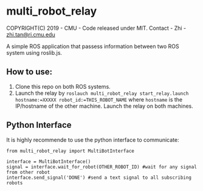 # multi_robot_relay

COPYRIGHT(C) 2019 - CMU - Code released under MIT.
Contact - Zhi - zhi.tan@ri.cmu.edu

A simple ROS application that passess information between two ROS system using roslib.js.

## How to use:
1. Clone this repo on both ROS systems.
1. Launch the relay by `roslauch multi_robot_relay start_relay.launch hostname:=XXXXX robot_id:=THIS_ROBOT_NAME` where `hostname` is the IP/hostname of the other machine. Launch the relay on both machines.

## Python Interface
It is highly recommende to use the python interface to communicate:

```
from multi_robot_relay import MultiBotInterface

interface = MultiBotInterface()
signal = interface.wait_for_robot(OTHER_ROBOT_ID) #wait for any signal from other robot
interface.send_signal('DONE') #send a text signal to all subscribing robots

```

